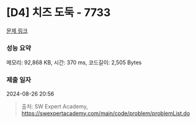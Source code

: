 # [D4] 치즈 도둑 - 7733 

[문제 링크](https://swexpertacademy.com/main/code/problem/problemDetail.do?contestProbId=AWrDOdQqRCUDFARG) 

### 성능 요약

메모리: 92,868 KB, 시간: 370 ms, 코드길이: 2,505 Bytes

### 제출 일자

2024-08-26 20:56



> 출처: SW Expert Academy, https://swexpertacademy.com/main/code/problem/problemList.do